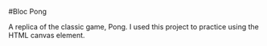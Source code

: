 #Bloc Pong

A replica of the classic game, Pong. I used this project to practice using the HTML canvas element.
